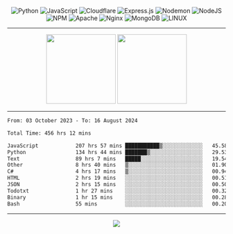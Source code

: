 <div align="center">
  
![Python](https://img.shields.io/badge/python-3670A0?style=for-the-badge&logo=python&logoColor=ffdd54) ![JavaScript](https://img.shields.io/badge/javascript-%23323330.svg?style=for-the-badge&logo=javascript&logoColor=%23F7DF1E) ![Cloudflare](https://img.shields.io/badge/Cloudflare-F38020?style=for-the-badge&logo=Cloudflare&logoColor=white) ![Express.js](https://img.shields.io/badge/express.js-%23404d59.svg?style=for-the-badge&logo=express&logoColor=%2361DAFB) ![Nodemon](https://img.shields.io/badge/NODEMON-%23323330.svg?style=for-the-badge&logo=nodemon&logoColor=%BBDEAD) ![NodeJS](https://img.shields.io/badge/node.js-6DA55F?style=for-the-badge&logo=node.js&logoColor=white) ![NPM](https://img.shields.io/badge/NPM-%23CB3837.svg?style=for-the-badge&logo=npm&logoColor=white) ![Apache](https://img.shields.io/badge/apache-%23D42029.svg?style=for-the-badge&logo=apache&logoColor=white) ![Nginx](https://img.shields.io/badge/nginx-%23009639.svg?style=for-the-badge&logo=nginx&logoColor=white) ![MongoDB](https://img.shields.io/badge/MongoDB-%234ea94b.svg?style=for-the-badge&logo=mongodb&logoColor=white) ![LINUX](https://img.shields.io/badge/Linux-FCC624?style=for-the-badge&logo=linux&logoColor=black)

---


<img src="https://github-readme-streak-stats.herokuapp.com/?user=anotherrandomonline&theme=react" height="160"/>
  
<img src="https://github-readme-stats.vercel.app/api?username=anotherrandomonline&show_icons=true&include_all_commits=true&theme=react" height="160"/>
</div>

---

<!--START_SECTION:waka-->

```txt
From: 03 October 2023 - To: 16 August 2024

Total Time: 456 hrs 12 mins

JavaScript            207 hrs 57 mins ███████████▒░░░░░░░░░░░░░   45.58 %
Python                134 hrs 44 mins ███████▒░░░░░░░░░░░░░░░░░   29.53 %
Text                  89 hrs 7 mins   █████░░░░░░░░░░░░░░░░░░░░   19.54 %
Other                 8 hrs 40 mins   ▒░░░░░░░░░░░░░░░░░░░░░░░░   01.90 %
C#                    4 hrs 17 mins   ▒░░░░░░░░░░░░░░░░░░░░░░░░   00.94 %
HTML                  2 hrs 19 mins   ░░░░░░░░░░░░░░░░░░░░░░░░░   00.51 %
JSON                  2 hrs 15 mins   ░░░░░░░░░░░░░░░░░░░░░░░░░   00.50 %
Todotxt               1 hr 27 mins    ░░░░░░░░░░░░░░░░░░░░░░░░░   00.32 %
Binary                1 hr 15 mins    ░░░░░░░░░░░░░░░░░░░░░░░░░   00.28 %
Bash                  55 mins         ░░░░░░░░░░░░░░░░░░░░░░░░░   00.20 %
```

<!--END_SECTION:waka-->

---

<div align="center">
  
![](https://github-profile-trophy.vercel.app/?username=anotherrandomonline&theme=darkhub&no-frame=true&no-bg=true&margin-w=4)

</div>
